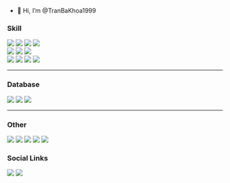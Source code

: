 - 👋 Hi, I’m @TranBaKhoa1999

<!---
TranBaKhoa1999/TranBaKhoa1999 is a ✨ special ✨ repository because its `README.md` (this file) appears on your GitHub profile.
You can click the Preview link to take a look at your changes.
--->
<section id='language'>
  <h3>Skill</h3>
  <div id='be'>
      <img src="https://img.shields.io/badge/php-%23777BB4.svg?style=for-the-badge&logo=php&logoColor=white">
      <img src="https://img.shields.io/badge/laravel-%23FF2D20.svg?style=for-the-badge&logo=laravel&logoColor=white">
      <img src="https://img.shields.io/badge/CodeIgniter-%23E7522F.svg?style=for-the-badge&logo=codeigniter&logoColor=white">
      <img src="https://img.shields.io/badge/CakePHP-%23E10C02.svg?style=for-the-badge&logo=cakephp&logoColor=white">
  </div>
  <div id='fe'>
      <img src="https://img.shields.io/badge/node.js-6DA55F?style=for-the-badge&logo=node.js&logoColor=white">
      <img src="https://img.shields.io/badge/Next.js-%23000000.svg?style=for-the-badge&logo=nextdotjs&logoColor=white">
      <img src="https://img.shields.io/badge/javascript-%23323330.svg?style=for-the-badge&logo=javascript&logoColor=%23F7DF1E">
    <div>
      <img src="https://img.shields.io/badge/jQuery-%230769AD.svg?style=for-the-badge&logo=jquery&logoColor=white">
      <img src="https://img.shields.io/badge/Bootstrap-%23563D7C.svg?style=for-the-badge&logo=bootstrap&logoColor=white">
      <img src="https://img.shields.io/badge/Sass-%23CF649A.svg?style=for-the-badge&logo=sass&logoColor=white">
      <img src="https://img.shields.io/badge/Tailwind%20CSS-%2338B2AC.svg?style=for-the-badge&logo=tailwindcss&logoColor=white">
    </div>
  </div>
</section>
<hr>
<section id='database'>
  <h3>Database</h3>
  <img src="https://img.shields.io/badge/mysql-%234479A1.svg?style=for-the-badge&logo=mysql&logoColor=white">
  <img src="https://img.shields.io/badge/sql%20server-%23276EC2.svg?style=for-the-badge&logo=microsoft%20sql%20server&logoColor=white">
  <img src="https://img.shields.io/badge/Oracle-%23F80000.svg?style=for-the-badge&logo=oracle&logoColor=white" >
</section>
<hr>
<section id='other'>
  <h3>Other</h3>
    <img src="https://img.shields.io/badge/Git-%23F1502F.svg?style=for-the-badge&logo=git&logoColor=white">
    <img src="https://img.shields.io/badge/docker-%232496ED.svg?style=for-the-badge&logo=docker&logoColor=white">
    <img src="https://img.shields.io/badge/Linux-%2300A400.svg?style=for-the-badge&logo=linux&logoColor=white">
    <img src="https://img.shields.io/badge/Redis-%23D92C2F.svg?style=for-the-badge&logo=redis&logoColor=white">
    <img src="https://img.shields.io/badge/CI/CD-%2304CC11.svg?style=for-the-badge&logo=gitlab&logoColor=white">
</section>

<section id='social'>
  <h3>Social Links</h3>
  <a href='https://www.linkedin.com/in/khoa-tran-ba-1a12a31b5/' target="_blank"><img src="https://img.shields.io/badge/LinkedIn-%230A66C2.svg?style=for-the-badge&logo=linkedin&logoColor=white"></a>
  <a href='mailto:tbkhoa1999@gmail.com' target="_blank"><img src='https://img.shields.io/badge/Gmail-%23D14836.svg?style=for-the-badge&logo=gmail&logoColor=white'></a>
</section>


